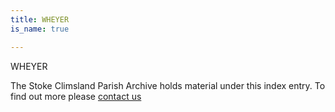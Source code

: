 ```yaml
---
title: WHEYER
is_name: true

---
```


WHEYER


The Stoke Climsland Parish Archive holds material under this index entry. To find out more please [contact us](/contact/)
